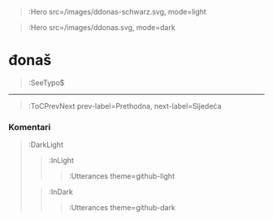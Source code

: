 > :Hero src=/images/ddonas-schwarz.svg,
>       mode=light

> :Hero src=/images/ddonas.svg,
>       mode=dark

# đonaš

> :SeeTypo$

****


> :ToCPrevNext prev-label=Prethodna, next-label=Sljedeća

### Komentari

> :DarkLight
> > :InLight
> >
> > > :Utterances theme=github-light
>
> > :InDark
> >
> > > :Utterances theme=github-dark